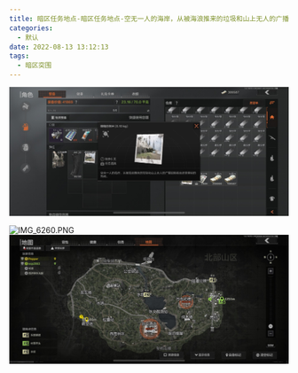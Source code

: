 ```yaml
---
title: 暗区任务地点-暗区任务地点-空无一人的海岸，从被海浪推来的垃圾和山上无人的广播站能看出这里曾经的热闹。
categories:
  - 默认
date: 2022-08-13 13:12:13
tags:
  - 暗区突围
---
```



![IMG_6257.PNG][1]

![IMG_6260.PNG][2]
![IMG_6261.PNG][3]


[1]: ./typecho/uploads/2022/08/2937113498.png
[2]: ./typecho/uploads/2022/08/2553755557.png
[3]: ./typecho/uploads/2022/08/2790166336.png